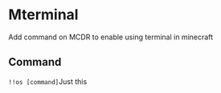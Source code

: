 # Mterminal
Add command on MCDR to enable using terminal in minecraft

## Command
`!!os [command]`Just this
